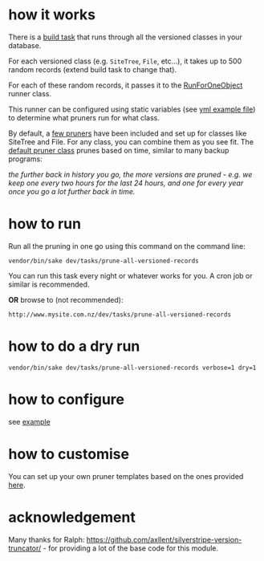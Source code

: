 # how it works

There is a [build task](https://github.com/sunnysideup/silverstripe-version-pruner/blob/master/src/Tasks/PruneAllVersionedRecords.php) that runs through all the versioned classes in your database.

For each versioned class (e.g. `SiteTree`, `File`, etc...), it takes up to 500 random records (extend build task to change that).

For each of these random records, it passes it to the [RunForOneObject](https://github.com/sunnysideup/silverstripe-version-pruner/blob/master/src/Api/RunForOneObject.php) runner class.

This runner can be configured using static variables (see [yml example file](https://github.com/sunnysideup/silverstripe-version-pruner/blob/master/_config/version-pruner.yml.example)) to determine what pruners run for what class.

By default, a [few pruners](https://github.com/sunnysideup/silverstripe-version-pruner/tree/master/src/PruningTemplates) have been included and set up for classes like SiteTree and File.  For any class, you can combine them as you see fit. The [default pruner class](https://github.com/sunnysideup/silverstripe-version-pruner/blob/master/src/PruningTemplates/BasedOnTimeScale.php) prunes based on time, similar to many backup programs:

_the further back in history you go, the more versions are pruned - e.g. we keep one every two hours for the last 24 hours, and one for every year once you go a lot further back in time._


# how to run

Run all the pruning in one go using this command on the command line:

```shell
vendor/bin/sake dev/tasks/prune-all-versioned-records
```
You can run this task every night or whatever works for you. A cron job or similar is recommended.


**OR** browse to (not recommended):

```
http://www.mysite.com.nz/dev/tasks/prune-all-versioned-records
```

# how to do a dry run
```shell
vendor/bin/sake dev/tasks/prune-all-versioned-records verbose=1 dry=1
```


# how to configure

see [example](https://github.com/sunnysideup/silverstripe-version-pruner/blob/master/_config/version-pruner.yml.example)


# how to customise

You can set up your own pruner templates based on the ones provided [here](https://github.com/sunnysideup/silverstripe-version-pruner/tree/master/src/PruningTemplates).


# acknowledgement

Many thanks for Ralph: https://github.com/axllent/silverstripe-version-truncator/ - for providing a lot of the base code for this module.
